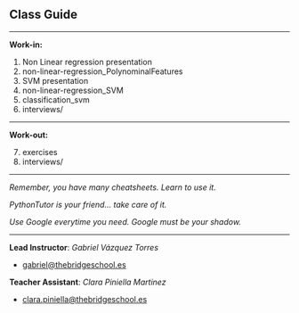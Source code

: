 ## **Class Guide**

---------

**Work-in:**

1. Non Linear regression presentation
2. non-linear-regression_PolynominalFeatures
3. SVM presentation
4. non-linear-regression_SVM
5. classification_svm
6. interviews/

---------

**Work-out:**

7. exercises
8. interviews/

---------

*Remember, you have many cheatsheets. Learn to use it.*

*PythonTutor is your friend... take care of it.*

*Use Google everytime you need. Google must be your shadow.*

---------

**Lead Instructor**: *Gabriel Vázquez Torres*

- gabriel@thebridgeschool.es

**Teacher Assistant**: *Clara Piniella Martinez*

- clara.piniella@thebridgeschool.es